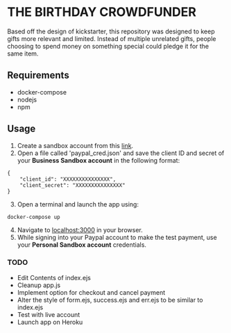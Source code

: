 # THE BIRTHDAY CROWDFUNDER

Based off the design of kickstarter, this repository was designed to keep gifts more relevant and limited. Instead of multiple unrelated gifts, people choosing to spend money on something special could pledge it for the same item.

## Requirements
- docker-compose
- nodejs
- npm

## Usage

1. Create a sandbox account from this [link](https://developer.paypal.com/developer/accounts/create).
2. Open a file called 'paypal_cred.json' and save the client ID and secret of your **Business Sandbox account**  in the following format:
```
{
    "client_id": "XXXXXXXXXXXXXXX",
    "client_secret": "XXXXXXXXXXXXXXX"
}
```
3. Open a terminal and launch the app using:
```
docker-compose up
```
4. Navigate to [localhost:3000](http://localhost:3000) in your browser.
5. While signing into your Paypal account to make the test payment, use your **Personal Sandbox account** credentials.

### TODO
- Edit Contents of index.ejs
- Cleanup app.js
- Implement option for checkout and cancel payment
- Alter the style of form.ejs, success.ejs and err.ejs to be similar to index.ejs
- Test with live account 
- Launch app on Heroku